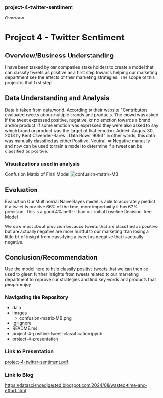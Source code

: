 ### project-4-twitter-sentiment
Overview
# Project 4 - Twitter Sentiment
## Overview/Business Understanding
I have been tasked by our companies stake holders to create a model that can classify tweets as positive as a first step towards helping our marketing department see the effects of their marketing strategies. The scope of this project is that first step

## Data Understanding and Analysis
Data is taken from [data.world](https://data.world/crowdflower/brands-and-product-emotions/workspace/file?filename=judge-1377884607_tweet_product_company.csv). According to their website "Contributors evaluated tweets about multiple brands and products. The crowd was asked if the tweet expressed positive, negative, or no emotion towards a brand and/or product. If some emotion was expressed they were also asked to say which brand or product was the target of that emotion. Added: August 30, 2013 by Kent Cavender-Bares | Data Rows: 9093" In other words, this data was manually classified as either Positive, Neutral, or Negative manually and now can be used to train a model to determine if a tweet can be classified as positive.


### Visualizations used in analysis
Confusion Matrix of Final Model
![confusion-matrix-MB](images/confusion-matrix-MB.png")

## Evaluation
Evaluation
Our Multinomial Naive Bayes model is able to accurately predict if a tweet is positive 66% of the time, more importantly it has 62% precision. This is a good 4% better than our initial baseline Decision Tree Model.

We care most about precision because tweets that are classified as positive but are actually negative are more hurtful to our marketing than losing a little bit of insight from classifying a tweet as negative that is actually negative.

## Conclusion/Recommendation
Use the model here to help classify positive tweets that we can then be used to gleen further insights from tweets related to our marketing department to improve our strategies and find key words and products that people enjoy

### Navigating the Repository
* data
* images
    * confusion-matrix-MB.png
* .gitignore
* README.md
* project-4-positive-tweet-classification.ipynb
* project-4-presentation

### Link to Presentation
[project-4-twitter-sentiment.pdf](https://github.com/jaredlil/project-4-twitter-sentiment/blob/main/project-4-twitter-sentiment.pdf)
### Link to Blog
https://datasciencedigested.blogspot.com/2024/08/wasted-time-and-effort.html